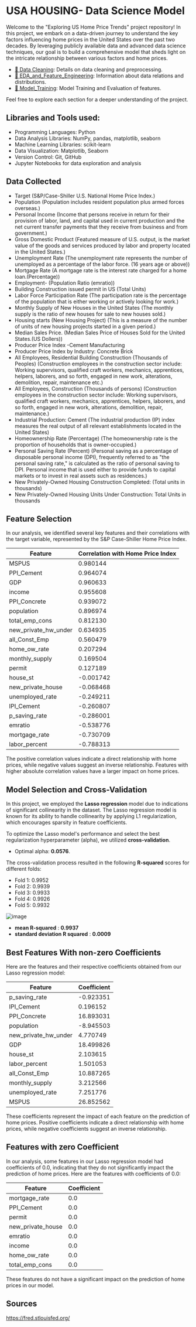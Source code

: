 # USA HOUSING- Data Science Model

Welcome to the "Exploring US Home Price Trends" project repository! In this project, we embark on a data-driven 
journey to understand the key factors influencing home prices in the United States over the past two decades.
By leveraging publicly available data and advanced data science techniques, our goal is to build a comprehensive
model that sheds light on the intricate relationship between various factors and home prices.

- [🔗 Data Cleaning](https://github.com/Akshatidk1/USA-HOUSING--Data-Science-Model-main/blob/e1fb48fc6e6efa3d4154fe867630cdef5429b2f7/Data_Cleaning_LLC.ipynb): Details on data cleaning and preprocessing.
- [🔗 EDA_and_Feature_Engineering](https://github.com/Akshatidk1/USA-HOUSING--Data-Science-Model-main/blob/e1fb48fc6e6efa3d4154fe867630cdef5429b2f7/EDA_LLC.ipynb): Information about data relations and distributions.
- [🔗 Model_Training](https://github.com/Akshatidk1/USA-HOUSING--Data-Science-Model-main/blob/e1fb48fc6e6efa3d4154fe867630cdef5429b2f7/model_training_LLC.ipynb): Model Training and Evaluation of features.

Feel free to explore each section for a deeper understanding of the project.


## Libraries and Tools used:

- Programming Languages: Python
- Data Analysis Libraries: NumPy, pandas, matplotlib, seaborn
- Machine Learning Libraries: scikit-learn
- Data Visualization: Matplotlib, Seaborn
- Version Control: Git, GitHub
- Jupyter Notebooks for data exploration and analysis

## Data Collected

- Target (S&P/Case-Shiller U.S. National Home Price Index.)
- Population (Population includes resident population plus armed forces overseas.)
- Personal Income (Income that persons receive in return for their provision of labor, land, and capital used in
current production and the net current transfer payments that they receive from business and from government.)
- Gross Domestic Product (Featured measure of U.S. output, is the market value of the goods and services produced by labor and property located in the United States.)
- Unemployment Rate (The unemployment rate represents the number of unemployed as a percentage of the labor force. (16 years age or above))
- Mortgage Rate (A mortgage rate is the interest rate charged for a home loan.(Percentage))
- Employment- (Population Ratio (emratio))
- Building Construction issued permit in US (Total Units)
- Labor Force Participation Rate (The participation rate is the percentage of the population that is either working or actively looking for work.)
- Monthly Supply of New Houses in the United States (The monthly supply is the ratio of new houses for sale to new houses sold.)
- Housing starts (New Housing Project) (This is a measure of the number of units of new housing projects started in a given period.)
- Median Sales Price. (Median Sales Price of Houses Sold for the United States.(US Dollers))
- Producer Price Index -Cement Manufacturing
- Producer Price Index by Industry: Concrete Brick
- All Employees, Residential Building Construction (Thousands of Peoples)
(Construction employees in the construction sector include: Working supervisors, qualified craft workers, mechanics,
apprentices, helpers, laborers, and so forth, engaged in new work, alterations, demolition, repair, maintenance etc.)
- All Employees, Construction (Thousands of persons)
(Construction employees in the construction sector include: Working supervisors, qualified craft workers, mechanics,
apprentices, helpers, laborers, and so forth, engaged in new work, alterations, demolition, repair, maintenance.)
- Industrial Production: Cement
(The industrial production (IP) index measures the real output of all relevant establishments located in the United States)
- Homeownership Rate (Percentage)
(The homeownership rate is the proportion of households that is owner-occupied.)
- Personal Saving Rate (Percent)
(Personal saving as a percentage of disposable personal income (DPI), frequently referred to as "the personal
saving rate," is calculated as the ratio of personal saving to DPI. Personal income that is used either to provide
funds to capital markets or to invest in real assets such as residences.)
- New Privately-Owned Housing Construction Completed: (Total units in thousands)
- New Privately-Owned Housing Units Under Construction: Total Units in thousands

## Feature Selection

In our analysis, we identified several key features and their correlations with the target variable, represented by the S&P Case-Shiller Home Price Index.

| Feature                | Correlation with Home Price Index |
|------------------------|-----------------------------|
| MSPUS                  | 0.980144                    |
| PPI_Cement             | 0.964074                    |
| GDP                    | 0.960633                    |
| income                 | 0.955608                    |
| PPI_Concrete           | 0.939072                    |
| population             | 0.896974                    |
| total_emp_cons         | 0.812130                    |
| new_private_hw_under   | 0.634935                    |
| all_Const_Emp          | 0.560479                    |
| home_ow_rate           | 0.207294                    |
| monthly_supply         | 0.169504                    |
| permit                 | 0.127189                    |
| house_st               | -0.001742                   |
| new_private_house      | -0.068468                   |
| unemployed_rate        | -0.249211                   |
| IPI_Cement             | -0.260807                   |
| p_saving_rate          | -0.286001                   |
| emratio                | -0.538776                   |
| mortgage_rate          | -0.730709                   |
| labor_percent          | -0.788313                   |

The positive correlation values indicate a direct relationship with home prices, while negative values suggest an inverse relationship. Features with higher absolute correlation values have a larger impact on home prices.

## Model Selection and Cross-Validation

In this project, we employed the **Lasso regression** model due to indications of significant collinearity in the dataset. The Lasso regression model is known for its ability to handle collinearity by applying L1 regularization, which encourages sparsity in feature coefficients.

To optimize the Lasso model's performance and select the best regularization hyperparameter (alpha), we utilized **cross-validation**.

- Optimal alpha: **0.0576**.

The cross-validation process resulted in the following **R-squared** scores for different folds:
- Fold 1: 0.9952
- Fold 2: 0.9939
- Fold 3: 0.9933
- Fold 4: 0.9926
- Fold 5: 0.9932

![image](https://github.com/Npps1997/USA-HOUSING--Data-Science-Model/assets/96871890/9d8ecd9b-c3a5-40d9-86a4-e230de4783ab)


- **mean R-squared** : **0.9937**
- **standard deviation R squared** : **0.0009**

## Best Features With non-zero Coefficients

Here are the features and their respective coefficients obtained from our Lasso regression model:

| Feature                | Coefficient  |
|------------------------|--------------|
| p_saving_rate          | -0.923351    |
| IPI_Cement             | 0.196152     |
| PPI_Concrete           | 16.893031    |
| population             | -8.945503    |
| new_private_hw_under   | 4.770749     |
| GDP                    | 18.499826    |
| house_st               | 2.103615     |
| labor_percent          | 1.501053     |
| all_Const_Emp          | 10.887265    |
| monthly_supply         | 3.212566     |
| unemployed_rate        | 7.251776     |
| MSPUS                  | 26.852562    |

These coefficients represent the impact of each feature on the prediction of home prices. Positive coefficients indicate a direct relationship with home prices, while negative coefficients suggest an inverse relationship.

## Features with zero Coefficient

In our analysis, some features in our Lasso regression model had coefficients of 0.0, indicating that they do not significantly impact the prediction of home prices. Here are the features with coefficients of 0.0:

| Feature               | Coefficient  |
|-----------------------|--------------|
| mortgage_rate         | 0.0          |
| PPI_Cement            | 0.0          |
| permit                | 0.0          |
| new_private_house     | 0.0          |
| emratio               | 0.0          |
| income                | 0.0          |
| home_ow_rate          | 0.0          |
| total_emp_cons        | 0.0          |

These features do not have a significant impact on the prediction of home prices in our model.

## Sources

https://fred.stlouisfed.org/


